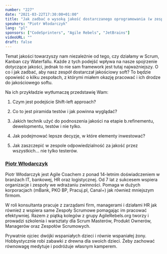 ```yaml
---
number: "227"
date: "2021-03-22T17:30:00+01:00"
title: "Jak zadbać o wysoką jakość dostarczanego oprogramowania (w zespole Scrumowym i nie tylko)?"
speakers: "Piotr Włodarczyk"
lang: "pl"
sponsors: ["CodeSprinters", "Agile Rebels", "JetBrains"]
videoURL: ""
draft: false
---
```


Temat jakości towarzyszy nam niezależnie od tego, czy działamy w Scrum, Kanban czy Waterfallu. Każde z tych podejść wpływa na nasze spojrzenie dotyczące jakości, jednak to nie sam framework jest tutaj najważniejszy. O co i jak zadbać, aby nasz zespół dostarczał jakościowy soft? To będzie opowieść o kilku zespołach, z którymi miałem okazję pracować i ich drodze do jakościowego softu.

Na ich przykładzie wytłumaczę przedstawię Wam:

1. Czym jest podejście Shift-left approach?

2. Co to jest piramida testów i jak powinna wyglądać?

3. Jakich technik użyć do podnoszenia jakości na etapie b.refinementu, dewelopmentu, testów i nie tylko.

4. Jak podejmować lepsze decyzje, w które elementy inwestować?

5. Jak zaszczepić w zespole odpowiedzialność za jakość przez wszystkich... nie tylko testerów.

###  <a href="https://www.linkedin.com/in/pwlodarczyk/" target="_blank">Piotr Włodarczyk</a>

Piotr Włodarczyk jest Agile Coachem z ponad 14-letnim doświadczeniem w branżach IT, bankowej, HR oraz logistycznej. Od 7 lat z sukcesem wspiera organizacje i zespoły we wdrażaniu zwinności. Pomaga w dużych korporacjach (mBank, PKO BP, Pracuj.pl, Canal+) jak również mniejszym firmom.

W roli konsultanta pracuje z zarządami firm, managerami i działami HR jak również z wspiera same Zespoły Scrumowe pomagając im pracować efektywniej. Razem z piątką kolegów z grupy AgileRebels.org tworzy i prowadzi szkolenia i warsztaty dla Scrum Masterów,
Produkt Ownerów, Managerów oraz Zespołów Scrumowych.

Prywatnie ojciec dwójki wspaniałych dzieci i równie wspaniałej żony. Hobbystycznie robi zabawki z drewna dla swoich dzieci. Żeby zachować równowagę medytuje i podróżuje własnym kamperem.
